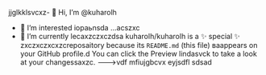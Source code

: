 jjglkklsvcxz- 👋 Hi, I’m @kuharolh
- 👀 I’m interested iораьnsda ...acszxc
- 🌱 I’m currently lecaxzczxczdsa
kuharolh/kuharolh is a ✨ special ✨ zxczxczxcxzcreposaitory because its `README.md` (this file) ваappears on your GitHub profile.d
You can click the Preview lindasvck to take a look at your changessaxzc.
--->vdf
mfiujgbcvx
eyjsdfl
sdsad
